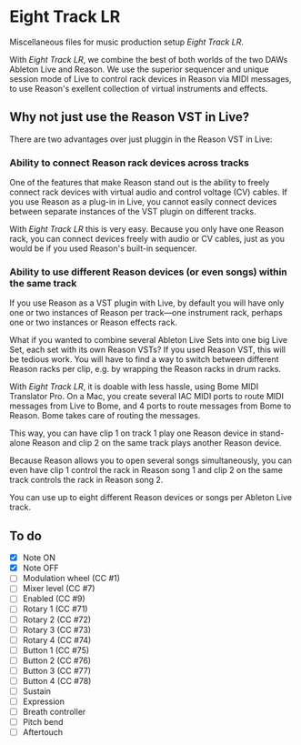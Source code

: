 # Eight Track LR

Miscellaneous files for music production setup _Eight Track LR_.

With _Eight Track LR_, we combine the best of both worlds of the two DAWs Ableton Live and Reason. We use the superior sequencer and unique session mode of Live to control rack devices in Reason via MIDI messages, to use Reason's exellent collection of virtual instruments and effects.

## Why not just use the Reason VST in Live?

There are two advantages over just pluggin in the Reason VST in Live:

### Ability to connect Reason rack devices across tracks

One of the features that make Reason stand out is the ability to freely connect rack devices with virtual audio and control voltage (CV) cables. If you use Reason as a plug-in in Live, you cannot easily connect devices between separate instances of the VST plugin on different tracks.

With _Eight Track LR_ this is very easy. Because you only have one Reason rack, you can connect devices freely with audio or CV cables, just as you would be if you used Reason's built-in sequencer.

### Ability to use different Reason devices (or even songs) within the same track

If you use Reason as a VST plugin with Live, by default you will have only one or two instances of Reason per track—one instrument rack, perhaps one or two instances or Reason effects rack.

What if you wanted to combine several Ableton Live Sets into one big Live Set, each set with its own Reason VSTs? If you used Reason VST, this will be tedious work. You will have to find a way to switch between different Reason racks per clip, e.g. by wrapping the Reason racks in drum racks.

With _Eight Track LR_, it is doable with less hassle, using Bome MIDI Translator Pro. On a Mac, you create several IAC MIDI ports to route MIDI messages from Live to Bome, and 4 ports to route messages from Bome to Reason. Bome takes care of routing the messages.

This way, you can have clip 1 on track 1 play one Reason device in stand-alone Reason and clip 2 on the same track plays another Reason device.

Because Reason allows you to open several songs simultaneously, you can even have clip 1 control the rack in Reason song 1 and clip 2 on the same track controls the rack in Reason song 2.

You can use up to eight different Reason devices or songs per Ableton Live track.

## To do

- [x] Note ON
- [x] Note OFF
- [ ] Modulation wheel (CC #1)
- [ ] Mixer level (CC #7)
- [ ] Enabled (CC #9)
- [ ] Rotary 1 (CC #71)
- [ ] Rotary 2 (CC #72)
- [ ] Rotary 3 (CC #73)
- [ ] Rotary 4 (CC #74)
- [ ] Button 1 (CC #75)
- [ ] Button 2 (CC #76)
- [ ] Button 3 (CC #77)
- [ ] Button 4 (CC #78)
- [ ] Sustain
- [ ] Expression
- [ ] Breath controller
- [ ] Pitch bend
- [ ] Aftertouch
